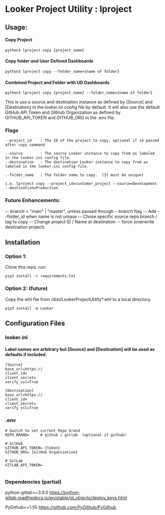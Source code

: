 # Looker Project Utility : lproject

## Usage: 
#### Copy Project
```
python3 lproject copy {project_name}
```
#### Copy folder and User Defined Dashboards
```
python3 lproject copy --folder_name={name of folder}
```
#### Combined Project and Folder with UD Dashboards
```
python3 lproject copy {project_name} --folder_name={name of folder}
```

This is use a source and destination instance as defined by [Source] and [Destination] in the looker.ini config file by default. 
It will also use the default GitHub API Token and GitHub Organization as defined by GITHUB_API_TOKEN and GITHUB_ORG in the .env file.

### Flags
```
--project_id    : The ID of the project to copy, optional if id passed after copy command

--source        : The source Looker instance to copy from as labeled in the looker.ini config file.
--destination   : The destination Looker instance to copy from as labeled in the looker.ini config file.

--folder_name   : The folder name to copy.  (It must be unique)

i.e. lproject copy --project_id=customer_project --source=Development --destination=Production 
```

### Future Enhancements: 
-- branch = "main" | "master", unless passed through --branch flag
-- Add --folder_id when name is not unique
-- Chose specific source repo branch / tag to copy 
-- Change project ID / Name at destination 
-- force (overwrite destination project)

## Installation 

### Option 1:
 Clone this repo, run: 

```pip3 install -r requirements.txt```

### Option 2: (future)
Copy the whl file from /dist/LookerProjectUtility*.whl to a local directory.

```pip3 install -m Looker``` 


## Configuration Files 
### looker.ini 
#### Label names are arbitrary but [Source] and [Destination] will be used as defaults if included.
```
[Source]
base_url=https:// 
client_id= 
client_secret= 
verify_ssl=True

[Destination]
base_url=https:// 
client_id= 
client_secret=
verify_ssl=True
```

### .env
```
# Switch to set current Repo brand
REPO_BRAND=     # github | gitlab  (optional if github)

# GitHub
GITHUB_API_TOKEN= {token}
GITHUB_ORG= {GitHub Organization}

# GitLab 
GITLAB_API_TOKEN=


```

### Dependencies (partial)
python-gitlab==3.9.0
https://python-gitlab.readthedocs.io/en/stable/gl_objects/deploy_keys.html

PyGithub==1.55
https://github.com/PyGithub/PyGithub

